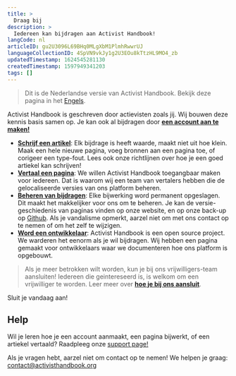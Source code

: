 ```yaml
---
title: >
  Draag bij
description: >
  Iedereen kan bijdragen aan Activist Handbook!
langCode: nl
articleID: gu2U3096L69BHq0MLgXbM1PlmhRwwrUJ
languageCollectionID: 4SpVN9vkJy1g2U3EOu8kTtzHL9MO4_zb
updatedTimestamp: 1624545281130
createdTimestamp: 1597949341203
tags: []
---
```


> Dit is de Nederlandse versie van Activist Handbook. Bekijk deze pagina in het [Engels](/contribute).

Activist Handbook is geschreven door actievisten zoals jij. Wij bouwen deze kennis basis samen op. Je kan ook al bijdragen door [**een account aan te maken!**](/login)

-   [**Schrijf een artikel**](/nl/write): Elk bijdrage is heeft waarde, maakt niet uit hoe klein. Maak een hele nieuwe pagina, voeg bronnen aan een pagina toe, of corigeer een type-fout. Lees ook onze richtlijnen over hoe je een goed artiekel kan schrijven!
-   [**Vertaal een pagina**](/nl/translate): We willen Activist Handbook toegangbaar maken voor iedereen. Dat is waarom wij een team van vertalers hebben die de gelocaliseerde versies van ons platform beheren.
-   [**Beheren van bijdragen**](/nl/moderate): Elke bijwerking word permanent opgeslagen. Dit maakt het makkelijker voor ons om te beheren. Je kan de versie-geschiedenis van paginas vinden op onze website, en op onze back-up op [Github](https://github.com/activisthandbook/articles). Als je vandalisme opmerkt, aarzel niet om met ons contact op te nemen of om het zelf te wijzigen.
-   [**Word een ontwikkelaar**](/nl/about/developers): Activist Handbook is een open source project. We warderen het eenorm als je wil bijdragen. Wij hebben een pagina gemaakt voor ontwikkelaars waar we documenteren hoe ons platform is opgebouwt.

> Als je meer betrokken wilt worden, kun je bij ons vrijwilligers-team aansluiten! Iedereen die geintereseerd is, is welkom om een vrijwilliger te worden. Leer meer over [**hoe je bij ons aansluit**](/nl/join).

<div><figcaption>Sluit je vandaag aan!</figcaption></div>

## Help

Wil je leren hoe je een account aanmaakt, een pagina bijwerkt, of een artiekel vertaald? Raadpleeg onze [support page!](/nl/support)

Als je vragen hebt, aarzel niet om contact op te nemen! We helpen je graag: [contact@activisthandbook.org](mailto:contact@activisthandbook.org)
